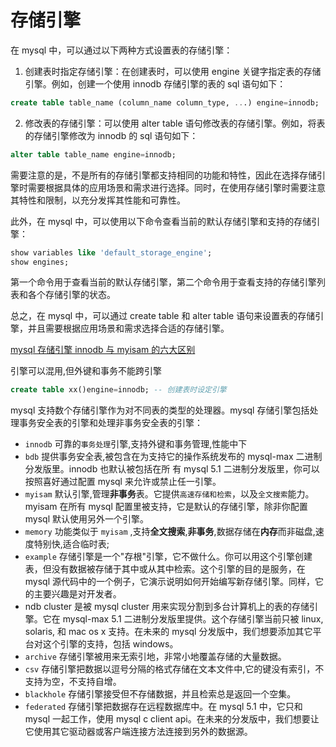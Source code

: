 # 存储引擎

在 mysql 中，可以通过以下两种方式设置表的存储引擎：

1. 创建表时指定存储引擎：在创建表时，可以使用 engine 关键字指定表的存储引擎。例如，创建一个使用 innodb 存储引擎的表的 sql 语句如下：

```sql
create table table_name (column_name column_type, ...) engine=innodb;
```

2. 修改表的存储引擎：可以使用 alter table 语句修改表的存储引擎。例如，将表的存储引擎修改为 innodb 的 sql 语句如下：

```sql
alter table table_name engine=innodb;
```

需要注意的是，不是所有的存储引擎都支持相同的功能和特性，因此在选择存储引擎时需要根据具体的应用场景和需求进行选择。同时，在使用存储引擎时需要注意其特性和限制，以充分发挥其性能和可靠性。

此外，在 mysql 中，可以使用以下命令查看当前的默认存储引擎和支持的存储引擎：

```sql
show variables like 'default_storage_engine';
show engines;
```

第一个命令用于查看当前的默认存储引擎，第二个命令用于查看支持的存储引擎列表和各个存储引擎的状态。

总之，在 mysql 中，可以通过 create table 和 alter table 语句来设置表的存储引擎，并且需要根据应用场景和需求选择合适的存储引擎。

[mysql 存储引擎 innodb 与 myisam 的六大区别](https://my.oschina.net/junn/blog/183341)

引擎可以混用,但外键和事务不能跨引擎

```sql
create table xx()engine=innodb; -- 创建表时设定引擎
```

mysql 支持数个存储引擎作为对不同表的类型的处理器。mysql 存储引擎包括处理事务安全表的引擎和处理非事务安全表的引擎：

- `innodb` 可靠的`事务处理`引擎,支持外键和事务管理,性能中下
- `bdb` 提供事务安全表,被包含在为支持它的操作系统发布的 mysql-max 二进制分发版里。innodb 也默认被包括在所 有 mysql 5.1 二进制分发版里，你可以按照喜好通过配置 mysql 来允许或禁止任一引擎。
- `myisam` 默认引擎,管理**非事务**表。它提供`高速存储和检索`，以及`全文搜索`能力。myisam 在所有 mysql 配置里被支持，它是默认的存储引擎，除非你配置 mysql 默认使用另外一个引擎。
- `memory` 功能类似于 `myisam` ,支持**全文搜索**,**非事务**,数据存储在**内存**而非磁盘,速度特别快,适合临时表;
- `example` 存储引擎是一个"存根"引擎，它不做什么。你可以用这个引擎创建表，但没有数据被存储于其中或从其中检索。这个引擎的目的是服务，在 mysql 源代码中的一个例子，它演示说明如何开始编写新存储引擎。同样，它的主要兴趣是对开发者。
- ndb cluster 是被 mysql cluster 用来实现分割到多台计算机上的表的存储引擎。它在 mysql-max 5.1 二进制分发版里提供。这个存储引擎当前只被 linux, solaris, 和 mac os x 支持。在未来的 mysql 分发版中，我们想要添加其它平台对这个引擎的支持，包括 windows。
- `archive` 存储引擎被用来无索引地，非常小地覆盖存储的大量数据。
- `csv` 存储引擎把数据以逗号分隔的格式存储在文本文件中,它的键没有索引，不支持为空，不支持自增。
- `blackhole` 存储引擎接受但不存储数据，并且检索总是返回一个空集。
- `federated` 存储引擎把数据存在远程数据库中。在 mysql 5.1 中，它只和 mysql 一起工作，使用 mysql c client api。在未来的分发版中，我们想要让它使用其它驱动器或客户端连接方法连接到另外的数据源。
